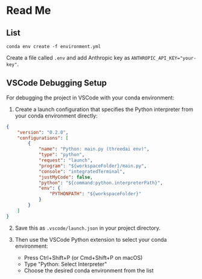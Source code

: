 # Read Me

## List

```
conda env create -f environment.yml
```

Create a file called `.env` and add Anthropic key as `ANTHROPIC_API_KEY="your-key"`.


## VSCode Debugging Setup

For debugging the project in VSCode with your conda environment:

1. Create a launch configuration that specifies the Python interpreter from your conda environment directly:

```json
{
    "version": "0.2.0",
    "configurations": [
        {
            "name": "Python: main.py (threedai env)",
            "type": "python",
            "request": "launch",
            "program": "${workspaceFolder}/main.py",
            "console": "integratedTerminal",
            "justMyCode": false,
            "python": "${command:python.interpreterPath}",
            "env": {
                "PYTHONPATH": "${workspaceFolder}"
            }
        }
    ]
}
```

2. Save this as `.vscode/launch.json` in your project directory.

3. Then use the VSCode Python extension to select your conda environment:
   - Press Ctrl+Shift+P (or Cmd+Shift+P on macOS)
   - Type "Python: Select Interpreter"
   - Choose the desired conda environment from the list
